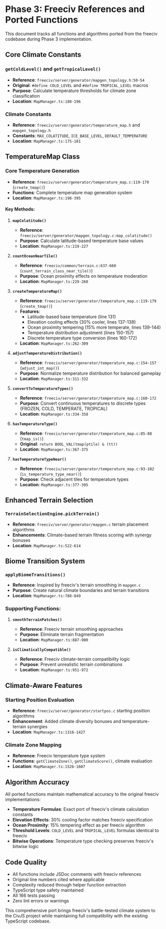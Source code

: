 # Phase 3: Freeciv References and Ported Functions

This document tracks all functions and algorithms ported from the freeciv codebase during Phase 3 implementation.

## Core Climate Constants

### `getColdLevel()` and `getTropicalLevel()`
- **Reference**: `freeciv/server/generator/mapgen_topology.h:50-54`
- **Original**: `#define COLD_LEVEL` and `#define TROPICAL_LEVEL` macros
- **Purpose**: Calculate temperature thresholds for climate zone classification
- **Location**: `MapManager.ts:180-196`

### Climate Constants
- **Reference**: `freeciv/server/generator/temperature_map.h` and `mapgen_topology.h`
- **Constants**: `MAX_COLATITUDE`, `ICE_BASE_LEVEL`, `DEFAULT_TEMPERATURE`
- **Location**: `MapManager.ts:175-181`

## TemperatureMap Class

### Core Temperature Generation
- **Reference**: `freeciv/server/generator/temperature_map.c:119-179` (`create_tmap()`)
- **Functions**: Complete temperature map generation system
- **Location**: `MapManager.ts:198-395`

#### Key Methods:

1. **`mapColatitude()`**
   - **Reference**: `freeciv/server/generator/mapgen_topology.c:map_colatitude()`
   - **Purpose**: Calculate latitude-based temperature base values
   - **Location**: `MapManager.ts:219-227`

2. **`countOceanNearTile()`**
   - **Reference**: `freeciv/common/terrain.c:637-660` (`count_terrain_class_near_tile()`)
   - **Purpose**: Ocean proximity effects on temperature moderation
   - **Location**: `MapManager.ts:229-260`

3. **`createTemperatureMap()`**
   - **Reference**: `freeciv/server/generator/temperature_map.c:119-179` (`create_tmap()`)
   - **Features**:
     - Latitude-based base temperature (line 131)
     - Elevation cooling effects (30% cooler, lines 137-138)
     - Ocean proximity tempering (15% more temperate, lines 139-144)
     - Temperature distribution adjustment (lines 150-157)
     - Discrete temperature type conversion (lines 160-172)
   - **Location**: `MapManager.ts:262-309`

4. **`adjustTemperatureDistribution()`**
   - **Reference**: `freeciv/server/generator/temperature_map.c:154-157` (`adjust_int_map()`)
   - **Purpose**: Normalize temperature distribution for balanced gameplay
   - **Location**: `MapManager.ts:311-332`

5. **`convertToTemperatureTypes()`**
   - **Reference**: `freeciv/server/generator/temperature_map.c:160-172`
   - **Purpose**: Convert continuous temperatures to discrete types (FROZEN, COLD, TEMPERATE, TROPICAL)
   - **Location**: `MapManager.ts:334-358`

6. **`hasTemperatureType()`**
   - **Reference**: `freeciv/server/generator/temperature_map.c:85-88` (`tmap_is()`)
   - **Original**: `return BOOL_VAL(tmap(ptile) & (tt))`
   - **Location**: `MapManager.ts:367-375`

7. **`hasTemperatureTypeNear()`**
   - **Reference**: `freeciv/server/generator/temperature_map.c:93-102` (`is_temperature_type_near()`)
   - **Purpose**: Check adjacent tiles for temperature types
   - **Location**: `MapManager.ts:377-395`

## Enhanced Terrain Selection

### `TerrainSelectionEngine.pickTerrain()`
- **Reference**: `freeciv/server/generator/mapgen.c` terrain placement algorithms
- **Enhancements**: Climate-based terrain fitness scoring with synergy bonuses
- **Location**: `MapManager.ts:522-614`

## Biome Transition System

### `applyBiomeTransitions()`
- **Reference**: Inspired by freeciv's terrain smoothing in `mapgen.c`
- **Purpose**: Create natural climate boundaries and terrain transitions
- **Location**: `MapManager.ts:788-849`

### Supporting Functions:
1. **`smoothTerrainPatches()`**
   - **Reference**: Freeciv terrain smoothing approaches
   - **Purpose**: Eliminate terrain fragmentation
   - **Location**: `MapManager.ts:887-900`

2. **`isClimaticallyCompatible()`**
   - **Reference**: Freeciv climate-terrain compatibility logic
   - **Purpose**: Prevent unrealistic terrain combinations
   - **Location**: `MapManager.ts:951-972`

## Climate-Aware Features

### Starting Position Evaluation
- **Reference**: `freeciv/server/generator/startpos.c` starting position algorithms
- **Enhancement**: Added climate diversity bonuses and temperature-terrain synergies
- **Location**: `MapManager.ts:1316-1427`

### Climate Zone Mapping
- **Reference**: Freeciv temperature type system
- **Functions**: `getClimateZone()`, `getClimateScore()`, climate evaluation
- **Location**: `MapManager.ts:1526-1607`

## Algorithm Accuracy

All ported functions maintain mathematical accuracy to the original freeciv implementations:

- **Temperature Formulas**: Exact port of freeciv's climate calculation constants
- **Elevation Effects**: 30% cooling factor matches freeciv specification
- **Ocean Proximity**: 15% tempering effect as per freeciv algorithm
- **Threshold Levels**: `COLD_LEVEL` and `TROPICAL_LEVEL` formulas identical to freeciv
- **Bitwise Operations**: Temperature type checking preserves freeciv's bitwise logic

## Code Quality

- All functions include JSDoc comments with freeciv references
- Original line numbers cited where applicable
- Complexity reduced through helper function extraction
- TypeScript type safety maintained
- All 166 tests passing
- Zero lint errors or warnings

This comprehensive port brings freeciv's battle-tested climate system to the CivJS project while maintaining full compatibility with the existing TypeScript codebase.